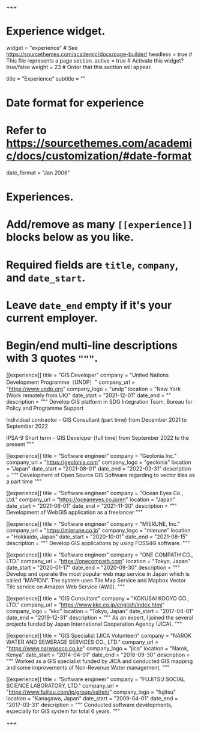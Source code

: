 +++
# Experience widget.
widget = "experience"  # See https://sourcethemes.com/academic/docs/page-builder/
headless = true  # This file represents a page section.
active = true  # Activate this widget? true/false
weight = 23  # Order that this section will appear.

title = "Experience"
subtitle = ""

# Date format for experience
#   Refer to https://sourcethemes.com/academic/docs/customization/#date-format
date_format = "Jan 2006"

# Experiences.
#   Add/remove as many `[[experience]]` blocks below as you like.
#   Required fields are `title`, `company`, and `date_start`.
#   Leave `date_end` empty if it's your current employer.
#   Begin/end multi-line descriptions with 3 quotes `"""`.
[[experience]]
  title = "GIS Developer"
  company = "United Nations Development Programme（UNDP）"
  company_url = "https://www.undp.org"
  company_logo = "undp"
  location = "New York (Work remotely from UK)"
  date_start = "2021-12-01"
  date_end = ""
  description = """
  Develop GIS platform in SDG Integration Team, Bureau for Policy and Programme Support

  Individual contractor - GIS Consultant (part time) from December 2021 to September 2022
  
  IPSA-9 Short term - GIS Developer (full time) from September 2022 to the present
  """

[[experience]]
  title = "Software engineer"
  company = "Geolonia Inc."
  company_url = "https://geolonia.com"
  company_logo = "geolonia"
  location = "Japan"
  date_start = "2021-08-01"
  date_end = "2022-03-31"
  description = """
  Development of Open Source GIS Software regarding to vector tiles as a part time
  """

[[experience]]
  title = "Software engineer"
  company = "Ocean Eyes Co., Ltd."
  company_url = "https://oceaneyes.co.jp/en"
  location = "Japan"
  date_start = "2021-06-01"
  date_end = "2021-11-30"
  description = """
  Development of WebGIS application as a freelancer
  """

[[experience]]
  title = "Software engineer"
  company = "MIERUNE, Inc."
  company_url = "https://mierune.co.jp"
  company_logo = "mierune"
  location = "Hokkaido, Japan"
  date_start = "2020-10-01"
  date_end = "2021-08-15"
  description = """
  Develop GIS applications by using FOSS4G software. 
  """

[[experience]]
  title = "Software engineer"
  company = "ONE COMPATH CO., LTD."
  company_url = "https://onecompath.com"
  location = "Tokyo, Japan"
  date_start = "2020-01-17"
  date_end = "2020-09-30"
  description = """
  Develop and operate the most popular web map service in Japan which is called “MAPION”. The system uses Tile Map Service and Mapbox Vector Tile service on Amazon Web Service (AWS). 
  """

[[experience]]
  title = "GIS Consultant"
  company = "KOKUSAI KOGYO CO., LTD."
  company_url = "https://www.kkc.co.jp/english/index.html"
  company_logo = "kkc"
  location = "Tokyo, Japan"
  date_start = "2017-04-01"
  date_end = "2019-12-31"
  description = """
  As an expert, I joined the several projects funded by Japan International Cooperation Agency (JICA).
  """

  [[experience]]
  title = "GIS Specialist (JICA Volunteer)"
  company = "NAROK WATER AND SEWERAGE SERVICES CO., LTD."
  company_url = "https://www.narwassco.co.ke"
  company_logo = "jica"
  location = "Narok, Kenya"
  date_start = "2014-04-01"
  date_end = "2016-09-30"
  description = """
  Worked as a GIS specialist funded by JICA and conducted GIS mapping and some improvements of Non-Revenue Water management.
  """

  [[experience]]
  title = "Software engineer"
  company = "FUJITSU SOCIAL SCIENCE LABORATORY, LTD."
  company_url = "https://www.fujitsu.com/jp/group/ssl/en/"
  company_logo = "fujitsu"
  location = "Kanagawa, Japan"
  date_start = "2009-04-01"
  date_end = "2017-03-31"
  description = """
  Conducted software developments, especially for GIS system for total 6 years.
  """

+++
